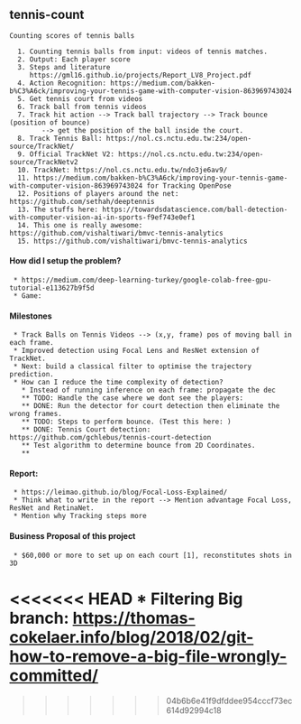 ## tennis-count
    Counting scores of tennis balls

      1. Counting tennis balls from input: videos of tennis matches.
      2. Output: Each player score
      3. Steps and literature
         https://gml16.github.io/projects/Report_LV8_Project.pdf
      4. Action Recognition: https://medium.com/bakken-b%C3%A6ck/improving-your-tennis-game-with-computer-vision-863969743024
      5. Get tennis court from videos
      6. Track ball from tennis videos
      7. Track hit action --> Track ball trajectory --> Track bounce (position of bounce)
            --> get the position of the ball inside the court.
      8. Track Tennis Ball: https://nol.cs.nctu.edu.tw:234/open-source/TrackNet/
      9. Official TrackNet V2: https://nol.cs.nctu.edu.tw:234/open-source/TrackNetv2
      10. TrackNet: https://nol.cs.nctu.edu.tw/ndo3je6av9/
      11. https://medium.com/bakken-b%C3%A6ck/improving-your-tennis-game-with-computer-vision-863969743024 for Tracking OpenPose
      12. Positions of players around the net: https://github.com/sethah/deeptennis
      13. The stuffs here: https://towardsdatascience.com/ball-detection-with-computer-vision-ai-in-sports-f9ef743e0ef1
      14. This one is really awesome: https://github.com/vishaltiwari/bmvc-tennis-analytics
      15. https://github.com/vishaltiwari/bmvc-tennis-analytics


#### How did I setup the problem?
     * https://medium.com/deep-learning-turkey/google-colab-free-gpu-tutorial-e113627b9f5d
     * Game:

#### Milestones
     * Track Balls on Tennis Videos --> (x,y, frame) pos of moving ball in each frame.
     * Improved detection using Focal Lens and ResNet extension of TrackNet.
     * Next: build a classical filter to optimise the trajectory prediction.
     * How can I reduce the time complexity of detection?
       * Instead of running inference on each frame: propagate the dec
       ** TODO: Handle the case where we dont see the players:
       ** DONE: Run the detector for court detection then eliminate the wrong frames.
       ** TODO: Steps to perform bounce. (Test this here: )
       ** DONE: Tennis Court detection: https://github.com/gchlebus/tennis-court-detection
       ** Test algorithm to determine bounce from 2D Coordinates.
       **
#### Report:
     * https://leimao.github.io/blog/Focal-Loss-Explained/
     * Think what to write in the report --> Mention advantage Focal Loss,  ResNet and RetinaNet.
     * Mention why Tracking steps more      

#### Business Proposal of this project
     * $60,000 or more to set up on each court [1], reconstitutes shots in 3D
<<<<<<< HEAD
     * Filtering Big branch: https://thomas-cokelaer.info/blog/2018/02/git-how-to-remove-a-big-file-wrongly-committed/
=======
>>>>>>> 04b6b6e41f9dfddee954cccf73ec614d92994c18
